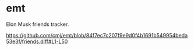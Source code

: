 # emt
Elon Musk friends tracker.

https://github.com/cmj/emt/blob/84f7ec7c207f9e9d0f4b1691b549954beda53e3f/friends.diff#L1-L50
